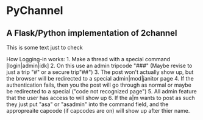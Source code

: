 # PyChannel
## A Flask/Python implementation of 2channel

This is some text just to check

How Logging-in works:
	1. Make a thread with a special command [login|admin|idk]
	2. On this use an admin tripcode "###" (Maybe revise to just a trip "#" or a secure trip"##")
	3. The post won't actually show up, but the browser will be redirected to a special admin|mod|janitor page
	4. If the authentication fails, then you the post will go through as normal or maybe be redirected to a special ("code not recognized page")
	5. All admin feature that the user has access to will show up
	6. If the a|m wants to post as such they just put "asa" or "asadmin" into the command field, and the appropreaite capcode (if capcodes are on)
	will show up after thier name.